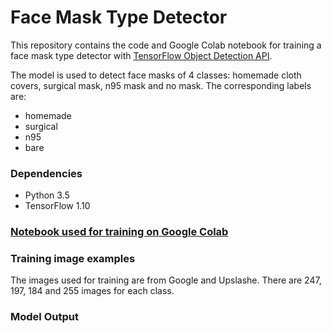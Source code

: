 # Face Mask Type Detector


This repository contains the code and Google Colab notebook for training a face mask type detector with [TensorFlow Object Detection API](https://github.com/tensorflow/models/tree/master/research/object_detection). 

The model is used to detect face masks of 4 classes: homemade cloth covers, surgical mask, n95 mask and no mask. The corresponding labels are:
- homemade
- surgical 
- n95
- bare


### Dependencies
- Python 3.5
- TensorFlow 1.10

### [Notebook used for training on Google Colab](/face_mask_type_detection_ssdmobile.ipynb)


### Training image examples
The images used for training are from Google and Upslashe. There are 247, 197, 184 and 255 images for each class. 


### Model Output
